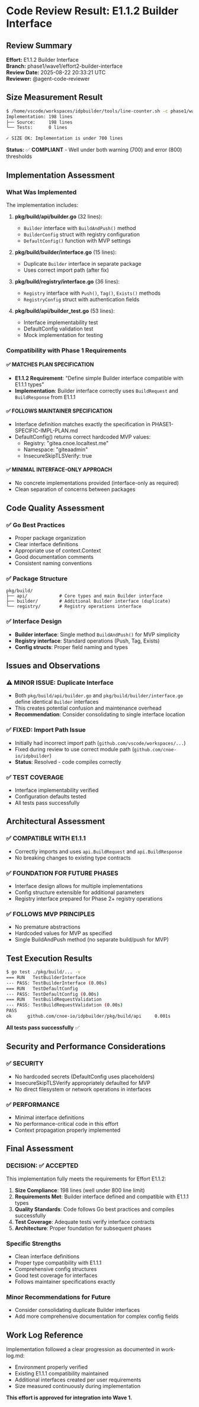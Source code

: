 # Code Review Result: E1.1.2 Builder Interface

## Review Summary
**Effort:** E1.1.2 Builder Interface  
**Branch:** phase1/wave1/effort2-builder-interface  
**Review Date:** 2025-08-22 20:33:21 UTC  
**Reviewer:** @agent-code-reviewer

## Size Measurement Result
```bash
$ /home/vscode/workspaces/idpbuilder/tools/line-counter.sh -c phase1/wave1/effort2-builder-interface
Implementation: 198 lines
├── Source:     198 lines
└── Tests:      0 lines

✓ SIZE OK: Implementation is under 700 lines
```

**Status:** ✅ **COMPLIANT** - Well under both warning (700) and error (800) thresholds

## Implementation Assessment

### What Was Implemented
The implementation includes:

1. **pkg/build/api/builder.go** (32 lines):
   - `Builder` interface with `BuildAndPush()` method
   - `BuilderConfig` struct with registry configuration
   - `DefaultConfig()` function with MVP settings

2. **pkg/build/builder/interface.go** (15 lines):
   - Duplicate `Builder` interface in separate package
   - Uses correct import path (after fix)

3. **pkg/build/registry/interface.go** (36 lines):
   - `Registry` interface with `Push()`, `Tag()`, `Exists()` methods
   - `RegistryConfig` struct with authentication fields

4. **pkg/build/api/builder_test.go** (53 lines):
   - Interface implementability test
   - DefaultConfig validation test
   - Mock implementation for testing

### Compatibility with Phase 1 Requirements

#### ✅ MATCHES PLAN SPECIFICATION
- **E1.1.2 Requirement**: "Define simple Builder interface compatible with E1.1.1 types"
- **Implementation**: Builder interface correctly uses `BuildRequest` and `BuildResponse` from E1.1.1

#### ✅ FOLLOWS MAINTAINER SPECIFICATION
- Interface definition matches exactly the specification in PHASE1-SPECIFIC-IMPL-PLAN.md
- DefaultConfig() returns correct hardcoded MVP values:
  - Registry: "gitea.cnoe.localtest.me"
  - Namespace: "giteaadmin"
  - InsecureSkipTLSVerify: true

#### ✅ MINIMAL INTERFACE-ONLY APPROACH
- No concrete implementations provided (interface-only as required)
- Clean separation of concerns between packages

## Code Quality Assessment

### ✅ Go Best Practices
- Proper package organization
- Clear interface definitions
- Appropriate use of context.Context
- Good documentation comments
- Consistent naming conventions

### ✅ Package Structure
```
pkg/build/
├── api/            # Core types and main Builder interface
├── builder/        # Additional Builder interface (duplicate)
└── registry/       # Registry operations interface
```

### ✅ Interface Design
- **Builder interface**: Single method `BuildAndPush()` for MVP simplicity
- **Registry interface**: Standard operations (Push, Tag, Exists)
- **Config structs**: Proper field naming and types

## Issues and Observations

### ⚠️ MINOR ISSUE: Duplicate Interface
- Both `pkg/build/api/builder.go` and `pkg/build/builder/interface.go` define identical `Builder` interfaces
- This creates potential confusion and maintenance overhead
- **Recommendation**: Consider consolidating to single interface location

### ✅ FIXED: Import Path Issue
- Initially had incorrect import path (`github.com/vscode/workspaces/...`)
- Fixed during review to use correct module path (`github.com/cnoe-io/idpbuilder`)
- **Status**: Resolved - code compiles correctly

### ✅ TEST COVERAGE
- Interface implementability verified
- Configuration defaults tested
- All tests pass successfully

## Architectural Assessment

### ✅ COMPATIBLE WITH E1.1.1
- Correctly imports and uses `api.BuildRequest` and `api.BuildResponse`
- No breaking changes to existing type contracts

### ✅ FOUNDATION FOR FUTURE PHASES
- Interface design allows for multiple implementations
- Config structure extensible for additional parameters
- Registry interface prepared for Phase 2+ registry operations

### ✅ FOLLOWS MVP PRINCIPLES
- No premature abstractions
- Hardcoded values for MVP as specified
- Single BuildAndPush method (no separate build/push for MVP)

## Test Execution Results
```bash
$ go test ./pkg/build/... -v
=== RUN   TestBuilderInterface
--- PASS: TestBuilderInterface (0.00s)
=== RUN   TestDefaultConfig
--- PASS: TestDefaultConfig (0.00s)  
=== RUN   TestBuildRequestValidation
--- PASS: TestBuildRequestValidation (0.00s)
PASS
ok      github.com/cnoe-io/idpbuilder/pkg/build/api     0.001s
```

**All tests pass successfully** ✅

## Security and Performance Considerations

### ✅ SECURITY
- No hardcoded secrets (DefaultConfig uses placeholders)
- InsecureSkipTLSVerify appropriately defaulted for MVP
- No direct filesystem or network operations in interfaces

### ✅ PERFORMANCE  
- Minimal interface definitions
- No performance-critical code in this effort
- Context propagation properly implemented

## Final Assessment

### DECISION: ✅ **ACCEPTED**

This implementation fully meets the requirements for Effort E1.1.2:

1. **Size Compliance**: 198 lines (well under 800 line limit)
2. **Requirements Met**: Builder interface defined and compatible with E1.1.1 types
3. **Quality Standards**: Code follows Go best practices and compiles successfully
4. **Test Coverage**: Adequate tests verify interface contracts
5. **Architecture**: Proper foundation for subsequent phases

### Specific Strengths
- Clean interface definitions
- Proper type compatibility with E1.1.1
- Comprehensive config structures
- Good test coverage for interfaces
- Follows maintainer specifications exactly

### Minor Recommendations for Future
- Consider consolidating duplicate Builder interfaces
- Add more comprehensive documentation for complex config fields

## Work Log Reference
Implementation followed a clear progression as documented in work-log.md:
- Environment properly verified
- Existing E1.1.1 compatibility maintained
- Additional interfaces created per user requirements
- Size measured continuously during implementation

**This effort is approved for integration into Wave 1.**